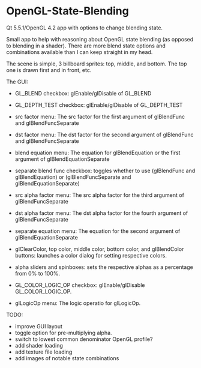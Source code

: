 # OpenGL-State-Blending
Qt 5.5.1/OpenGL 4.2 app with options to change blending state.

Small app to help with reasoning about OpenGL state blending (as opposed to blending in a shader). There are more blend
state options and combinations available than I can keep straight in my head. 

The scene is simple, 3 billboard sprites: top, middle, and bottom. The top one is drawn first and in front, etc.

The GUI:
* GL_BLEND checkbox: glEnable/glDisable of GL_BLEND
* GL_DEPTH_TEST checkbox: glEnable/glDisable of GL_DEPTH_TEST

* src factor menu: The src factor for the first argument of glBlendFunc and glBlendFuncSeparate
* dst factor menu: The dst factor for the second argument of glBlendFunc and glBlendFuncSeparate
* blend equation menu: The equation for glBlendEquation or the first argument of glBlendEquationSeparate

* separate blend func checkbox: toggles whether to use (glBlendFunc and glBlendEquation) or (glBlendFuncSeparate and glBlendEquationSeparate)
* src alpha factor menu: The src alpha factor for the third argument of glBlendFuncSeparate
* dst alpha factor menu: The dst alpha factor for the fourth argument of glBlendFuncSeparate
* separate equation menu: The equation for the second argument of glBlendEquationSeparate

* glClearColor, top color, middle color, bottom color, and glBlendColor buttons: launches a color dialog for setting respective colors.

* alpha sliders and spinboxes: sets the respective alphas as a percentage from 0% to 100%.

* GL_COLOR_LOGIC_OP checkbox: glEnable/glDisable GL_COLOR_LOGIC_OP.
* glLogicOp menu: The logic operatio for glLogicOp.

TODO:
- improve GUI layout
- toggle option for pre-multiplying alpha.
- switch to lowest common denominator OpenGL profile?
- add shader loading
- add texture file loading
- add images of notable state combinations

